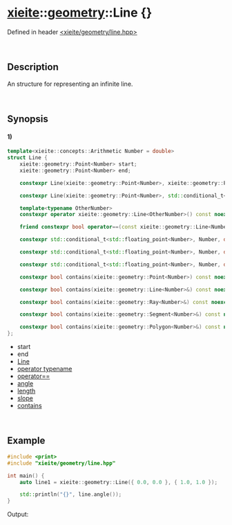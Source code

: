 # [xieite](../../xieite.md)\:\:[geometry](../../geometry.md)\:\:Line \{\}
Defined in header [<xieite/geometry/line.hpp>](../../../include/xieite/geometry/line.hpp)

&nbsp;

## Description
An structure for representing an infinite line.

&nbsp;

## Synopsis
#### 1)
```cpp
template<xieite::concepts::Arithmetic Number = double>
struct Line {
    xieite::geometry::Point<Number> start;
    xieite::geometry::Point<Number> end;

    constexpr Line(xieite::geometry::Point<Number>, xieite::geometry::Point<Number>) noexcept;

    constexpr Line(xieite::geometry::Point<Number>, std::conditional_t<std::floating_point<Number>, Number, double>) noexcept;

    template<typename OtherNumber>
    constexpr operator xieite::geometry::Line<OtherNumber>() const noexcept;

    friend constexpr bool operator==(const xieite::geometry::Line<Number>&, const xieite::geometry::Line<Number>&) noexcept;

    constexpr std::conditional_t<std::floating_point<Number>, Number, double> angle() const noexcept;

    constexpr std::conditional_t<std::floating_point<Number>, Number, double> length() const noexcept;

    constexpr std::conditional_t<std::floating_point<Number>, Number, double> slope() const noexcept;

    constexpr bool contains(xieite::geometry::Point<Number>) const noexcept;

    constexpr bool contains(xieite::geometry::Line<Number>&) const noexcept;

    constexpr bool contains(xieite::geometry::Ray<Number>&) const noexcept;

    constexpr bool contains(xieite::geometry::Segment<Number>&) const noexcept;

    constexpr bool contains(xieite::geometry::Polygon<Number>&) const noexcept;
};
```
- start
- end
- [Line](./structures/line/1/operators/constructor.md)
- [operator typename](./structures/line/1/operators/cast.md)
- [operator==](./structures/line/1/operators/equal.md)
- [angle](./structures/line/1/angle.md)
- [length](./structures/line/1/length.md)
- [slope](./structures/line/1/slope.md)
- [contains](./structures/line/1/contains.md)

&nbsp;

## Example
```cpp
#include <print>
#include "xieite/geometry/line.hpp"

int main() {
    auto line1 = xieite::geometry::Line({ 0.0, 0.0 }, { 1.0, 1.0 });

    std::println("{}", line.angle());
}
```
Output:
```